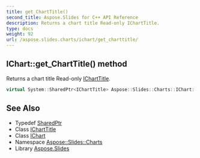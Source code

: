 ```yaml
---
title: get_ChartTitle()
second_title: Aspose.Slides for C++ API Reference
description: Returns a chart title Read-only IChartTitle.
type: docs
weight: 92
url: /aspose.slides.charts/ichart/get_charttitle/
---
```

## IChart::get_ChartTitle() method


Returns a chart title Read-only [IChartTitle](../../icharttitle/).

```cpp
virtual System::SharedPtr<IChartTitle> Aspose::Slides::Charts::IChart::get_ChartTitle()=0
```

## See Also

* Typedef [SharedPtr](../../../system/sharedptr/)
* Class [IChartTitle](../../icharttitle/)
* Class [IChart](../)
* Namespace [Aspose::Slides::Charts](../../)
* Library [Aspose.Slides](../../../)